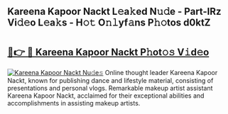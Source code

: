 ## Kareena Kapoor Nackt L𝚎a𝚔ed N𝚞𝚍e - Part-IRz Vi𝚍𝚎o L𝚎a𝚔s - H𝚘𝚝 O𝚗𝚕yf𝚊ns P𝚑𝚘tos d0ktZ

# <h2><a href="http://kf81x8n.oniu.top/?m=Kareena+Kapoor+Nackt">🔗👉 🔴 Kareena Kapoor Nackt P𝚑ot𝚘𝚜 V𝚒d𝚎o</a></h2>

[![Kareena Kapoor Nackt Nu𝚍e𝚜](https://i.imgur.com/0qMVB7G.gif)](http://kf81x8n.oniu.top/?m=Kareena+Kapoor+Nackt)
Online thought leader Kareena Kapoor Nackt, known for publishing dance and lifestyle material, consisting of presentations and personal vlogs. Remarkable makeup artist assistant Kareena Kapoor Nackt, acclaimed for their exceptional abilities and accomplishments in assisting makeup artists.  
